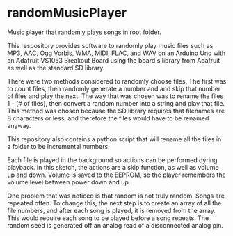# randomMusicPlayer
Music player that randomly plays songs in root folder.

This respository provides software to randomly play music files such as MP3, AAC, Ogg Vorbis, WMA, MIDI, FLAC, and WAV on an Arduino Uno with an Adafruit VS1053 Breakout Board using the board's library from Adafruit as well as the standard SD library.

There were two methods considered to randomly choose files. The first was to count files, then randomly generate a number and and skip that number of files and play the next. The way that was chosen was to rename the files 1 - (# of files), then convert a random number into a string and play that file. This method was chosen because the SD library requires that filenames are 8 characters or less, and therefore the files would have to be renamed anyway.

This repository also contains a python script that will rename all the files in a folder to be incremental numbers.

Each file is played in the background so actions can be performed dyring playback. In this sketch, the actions are a skip function, as well as volume up and down. Volume is saved to the EEPROM, so the player remembers the volume level between power down and up.

One problem that was noticed is that random is not truly random. Songs are repeated often. To change this, the next step is to create an array of all the file numbers, and after each song is played, it is removed from the array. This would require each song to be played before a song repeats. The random seed is generated off an analog read of a disconnected analog pin.
